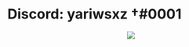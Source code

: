 # Discord: yariwsxz †#0001
<p align="center">
    <img src="https://discord.c99.nl/widget/theme-4/821086275204808764.png"/>
</p>
